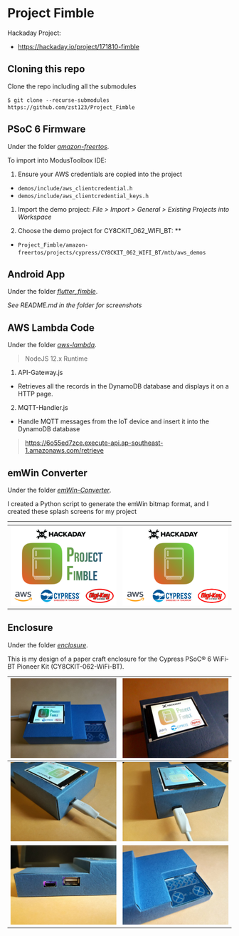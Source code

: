 # Project Fimble

Hackaday Project:

- https://hackaday.io/project/171810-fimble

## Cloning this repo

Clone the repo including all the submodules

	$ git clone --recurse-submodules https://github.com/zst123/Project_Fimble

## PSoC 6 Firmware

Under the folder [*amazon-freertos*](./amazon-freertos).

To import into ModusToolbox IDE:

1. Ensure your AWS credentials are copied into the project
  - `demos/include/aws_clientcredential.h`
  - `demos/include/aws_clientcredential_keys.h`

1. Import the demo project: *File > Import > General > Existing Projects into Workspace*

1. Choose the demo project for CY8CKIT_062_WIFI_BT: **
  - `Project_Fimble/amazon-freertos/projects/cypress/CY8CKIT_062_WIFI_BT/mtb/aws_demos`

## Android App

Under the folder [*flutter_fimble*](./flutter_fimble).

*See README.md in the folder for screenshots*

## AWS Lambda Code

Under the folder [*aws-lambda*](./aws-lambda).

> NodeJS 12.x Runtime

1. API-Gateway.js
  - Retrieves all the records in the DynamoDB database and displays it on a HTTP page.

2. MQTT-Handler.js
  - Handle MQTT messages from the IoT device and insert it into the DynamoDB database

> https://6o55ed7zce.execute-api.ap-southeast-1.amazonaws.com/retrieve

## emWin Converter

Under the folder [*emWin-Converter*](./emWin-Converter).

I created a Python script to generate the emWin bitmap format, and I created these splash screens for my project

| []() | []() |
| --- | --- |
| ![./emWin-Converter/Splash-Screen-1.png](./emWin-Converter/Splash-Screen-2.png) | ![./emWin-Converter/Splash-Screen-2.png](./emWin-Converter/Splash-Screen-1.png) |

## Enclosure

Under the folder [*enclosure*](./enclosure).

This is my design of a paper craft enclosure for the Cypress PSoC® 6 WiFi-BT Pioneer Kit (CY8CKIT-062-WiFi-BT).

![](./enclosure/image0.jpg) | ![](./enclosure/image1.jpg)
--- | ---
![](./enclosure/image2.jpg) | ![](./enclosure/image3.jpg)
![](./enclosure/image4.jpg) | ![](./enclosure/image5.jpg)

